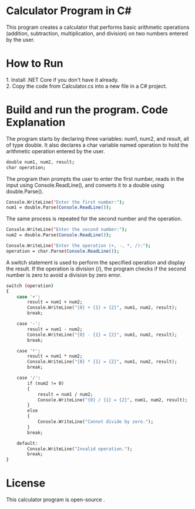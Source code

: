 <h1><h1><h1>Calculator Program in C# </h1>
This program creates a calculator that performs basic arithmetic operations (addition, subtraction, multiplication, and division) on two numbers entered by the user.

<h1><h1>How to Run</h1>
1. Install .NET Core if you don't have it already. <br>
2. Copy the code from Calculator.cs into a new file in a C# project.

<h1>Build and run the program.
Code Explanation</h1>
The program starts by declaring three variables: num1, num2, and result, all of type double. It also declares a char variable named operation to hold the arithmetic operation entered by the user.

```bash 
double num1, num2, result;
char operation;
```
The program then prompts the user to enter the first number, reads in the input using Console.ReadLine(), and converts it to a double using double.Parse().
```bash
Console.WriteLine("Enter the first number:");
num1 = double.Parse(Console.ReadLine());
```
The same process is repeated for the second number and the operation.
```bash
Console.WriteLine("Enter the second number:");
num2 = double.Parse(Console.ReadLine());

Console.WriteLine("Enter the operation (+, -, *, /):");
operation = char.Parse(Console.ReadLine());
```
A switch statement is used to perform the specified operation and display the result. If the operation is division (/), the program checks if the second number is zero to avoid a division by zero error.

```bash 
switch (operation)
{
    case '+':
        result = num1 + num2;
        Console.WriteLine("{0} + {1} = {2}", num1, num2, result);
        break;

    case '-':
        result = num1 - num2;
        Console.WriteLine("{0} - {1} = {2}", num1, num2, result);
        break;

    case '*':
        result = num1 * num2;
        Console.WriteLine("{0} * {1} = {2}", num1, num2, result);
        break;

    case '/':
        if (num2 != 0)
        {
            result = num1 / num2;
            Console.WriteLine("{0} / {1} = {2}", num1, num2, result);
        }
        else
        {
            Console.WriteLine("Cannot divide by zero.");
        }
        break;

    default:
        Console.WriteLine("Invalid operation.");
        break;
}
```


<h1> License </h1>

This calculator program is open-source .
